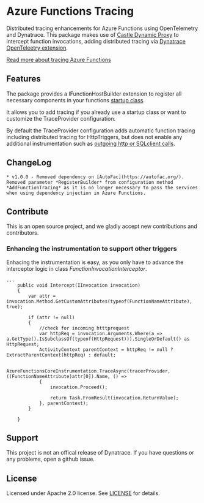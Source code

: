 # Azure Functions Tracing
Distributed tracing enhancements for Azure Functions using OpenTelemetry and Dynatrace. This package makes use of [Castle Dynamic Proxy](http://www.castleproject.org/projects/dynamicproxy/) to intercept function invocations, adding distributed tracing via [Dynatrace OpenTeleetry extension](https://www.dynatrace.com/support/help/setup-and-configuration/setup-on-cloud-platforms/microsoft-azure-services/opentelemetry-integration/opentelemetry-on-azure-functions).

[Read more about tracing Azure Functions](../readme.md)

## Features
The package provides a IFunctionHostBuilder extension to register all necessary components in your functions [startup class](https://docs.microsoft.com/en-us/azure/azure-functions/functions-dotnet-dependency-injection). 

It allows you to add tracing if you already use a startup class or want to customize the TraceProvider configuration. 

By default the TraceProvider configuration adds automatic function tracing including distributed tracing for HttpTriggers, but does not enable any additional instrumentation such as [outgoing http or SQLclient calls](https://github.com/open-telemetry/opentelemetry-dotnet). 

## ChangeLog
    * v1.0.0 - Removed dependency on [AutoFac](https://autofac.org/). Removed parameter *RegisterBuilder* from configuration method *AddFunctionTracing* as it is no longer necessary to pass the services when using dependency injection in Azure Functions.

## Contribute
This is an open source project, and we gladly accept new contributions and contributors.  

### Enhancing the instrumentation to support other triggers

Enhacing the instrumentation is easy, as you only have to advance the interceptor logic in class *FunctionInvocationInterceptor*.
```
...
    public void Intercept(IInvocation invocation)
    {
        var attr = invocation.Method.GetCustomAttributes(typeof(FunctionNameAttribute), true);

        if (attr != null)
        {
            //check for incoming htttprequest
            var httpReq = invocation.Arguments.Where(a => a.GetType().IsSubclassOf(typeof(HttpRequest))).SingleOrDefault() as HttpRequest;
            ActivityContext parentContext = httpReq != null ? ExtractParentContext(httpReq) : default;

            AzureFunctionsCoreInstrumentation.TraceAsync(tracerProvider, ((FunctionNameAttribute)attr[0]).Name, () =>
            {
                invocation.Proceed();

                return Task.FromResult(invocation.ReturnValue);
            }, parentContext);
        }

    }
```

## Support
This project is not an offical release of Dynatrace. If you have questions or any problems, open a github issue.  

## License
Licensed under Apache 2.0 license. See [LICENSE](LICENSE) for details.